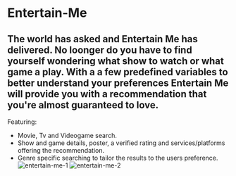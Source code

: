 # Entertain-Me
## The world has asked and Entertain Me has delivered. No loonger do you have to find yourself wondering what show to watch or what game a play. With a a few predefined variables to better understand your preferences Entertain Me will provide you with a recommendation that you're almost guaranteed to love.
Featuring:
* Movie, Tv and Videogame search.
* Show and game details, poster, a verified rating and services/platforms offering the recommendation.
* Genre specific searching to tailor the results to the users preference.
![entertain-me-1](https://user-images.githubusercontent.com/79487809/116830441-3d199500-ab67-11eb-80fd-eab3e1d5c183.PNG)
![entertain-me-2](https://user-images.githubusercontent.com/79487809/116830442-3ee35880-ab67-11eb-9d6a-ff1b08c0aefa.PNG)
